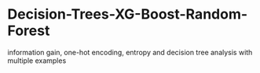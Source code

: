 # Decision-Trees-XG-Boost-Random-Forest
information gain, one-hot encoding, entropy and decision tree analysis with multiple examples

